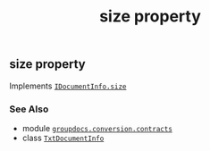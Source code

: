 ﻿---
title: size property
second_title: GroupDocs.Conversion for Python via .NET API References
description: 
type: docs
weight: 100
url: /python-net/groupdocs.conversion.contracts/txtdocumentinfo/size/
is_root: false
---

## size property


Implements [`IDocumentInfo.size`](/conversion/python-net/groupdocs.conversion.contracts/idocumentinfo#size)

### See Also
* module [`groupdocs.conversion.contracts`](../../)
* class [`TxtDocumentInfo`](/conversion/python-net/groupdocs.conversion.contracts/txtdocumentinfo)

